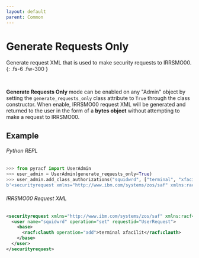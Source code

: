 ```yaml
---
layout: default
parent: Common
---
```


# Generate Requests Only

Generate request XML that is used to make security requests to IRRSMO00.
{: .fs-6 .fw-300 }

&nbsp;

**Generate Requests Only** mode can be enabled on any "Admin" object by setting the `generate_requests_only` class attribute to `True` through the class constructor. When enable, IRRSMO00 request XML will be generated and returned to the user in the form of a **bytes object** without attempting to make a request to IRRSMO00.

## Example

###### Python REPL
```python
>>> from pyracf import UserAdmin
>>> user_admin = UserAdmin(generate_requests_only=True)
>>> user_admin.add_class_authorizations("squidwrd", ["terminal", "xfacilit"])
b'<securityrequest xmlns="http://www.ibm.com/systems/zos/saf" xmlns:racf="http://www.ibm.com/systems/zos/racf"><user name="squidwrd" operation="set" requestid="UserRequest"><base><racf:clauth operation="add">terminal xfacilit</racf:clauth></base></user></securityrequest>'
```

###### IRRSMO00 Request XML
```xml
<securityrequest xmlns="http://www.ibm.com/systems/zos/saf" xmlns:racf="http://www.ibm.com/systems/zos/racf">
  <user name="squidwrd" operation="set" requestid="UserRequest">
    <base>
      <racf:clauth operation="add">terminal xfacilit</racf:clauth>
    </base>
  </user>
</securityrequest>
```
